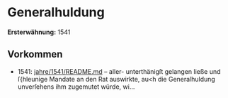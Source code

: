 # Generalhuldung

**Ersterwähnung:** 1541

## Vorkommen
- 1541: [jahre/1541/README.md](../jahre/1541/README.md) – aller-
unterthänigſt gelangen ließe und ſ{hleunige Mandate an
den Rat auswirkte, au<h die Generalhuldung unverſehens
ihm zugemutet würde, wi...
